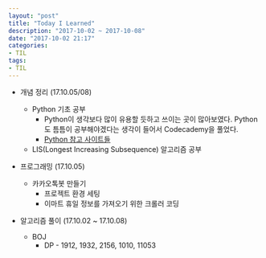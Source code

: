 ```yaml
---
layout: "post"
title: "Today I Learned"
description: "2017-10-02 ~ 2017-10-08"
date: "2017-10-02 21:17"
categories:
- TIL
tags:
- TIL
---
```


- 개념 정리 (17.10.05/08)
  - Python 기초 공부
    - Python이 생각보다 많이 유용할 듯하고 쓰이는 곳이 많아보였다. Python도 틈틈이 공부해야겠다는 생각이 들어서 Codecademy을 풀었다. <br/>
    - [Python 참고 사이트들](http://ngee.tistory.com/263)
  - LIS(Longest Increasing Subsequence) 알고리즘 공부


- 프로그래밍 (17.10.05)
  - 카카오톡봇 만들기
    - 프로젝트 환경 세팅
    - 이마트 휴일 정보를 가져오기 위한 크롤러 코딩


- 알고리즘 풀이 (17.10.02 ~ 17.10.08)
  - BOJ
    - DP - 1912, 1932, 2156, 1010, 11053
